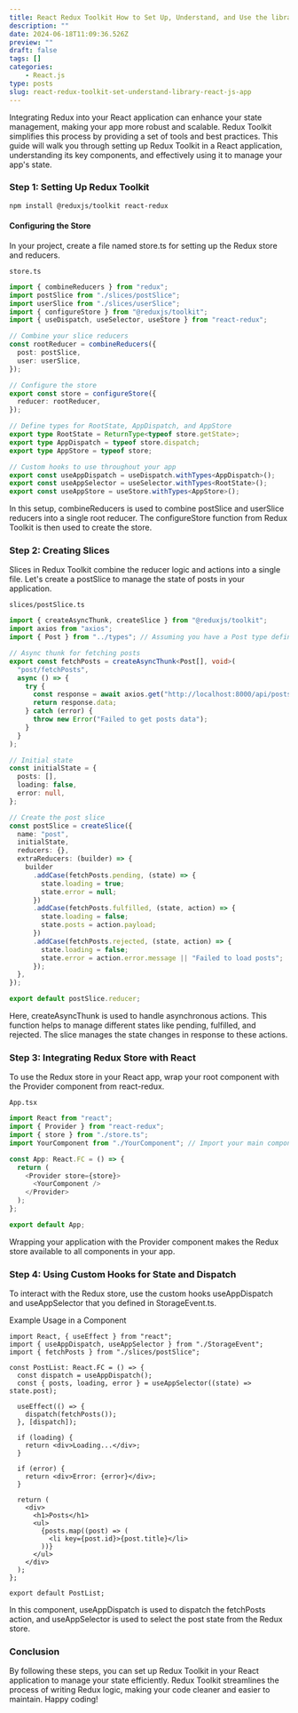 ```yaml
---
title: React Redux Toolkit How to Set Up, Understand, and Use the library in Your React.js App
description: ""
date: 2024-06-18T11:09:36.526Z
preview: ""
draft: false
tags: []
categories:
    - React.js
type: posts
slug: react-redux-toolkit-set-understand-library-react-js-app
---
```


Integrating Redux into your React application can enhance your state management, making your app more robust and scalable. Redux Toolkit simplifies this process by providing a set of tools and best practices. This guide will walk you through setting up Redux Toolkit in a React application, understanding its key components, and effectively using it to manage your app's state.

### Step 1: Setting Up Redux Toolkit

```bash
npm install @reduxjs/toolkit react-redux
```

#### Configuring the Store
In your project, create a file named store.ts for setting up the Redux store and reducers.

`store.ts`
```ts
import { combineReducers } from "redux";
import postSlice from "./slices/postSlice";
import userSlice from "./slices/userSlice";
import { configureStore } from "@reduxjs/toolkit";
import { useDispatch, useSelector, useStore } from "react-redux";

// Combine your slice reducers
const rootReducer = combineReducers({
  post: postSlice,
  user: userSlice,
});

// Configure the store
export const store = configureStore({
  reducer: rootReducer,
});

// Define types for RootState, AppDispatch, and AppStore
export type RootState = ReturnType<typeof store.getState>;
export type AppDispatch = typeof store.dispatch;
export type AppStore = typeof store;

// Custom hooks to use throughout your app
export const useAppDispatch = useDispatch.withTypes<AppDispatch>();
export const useAppSelector = useSelector.withTypes<RootState>();
export const useAppStore = useStore.withTypes<AppStore>();

```

In this setup, combineReducers is used to combine postSlice and userSlice reducers into a single root reducer. The configureStore function from Redux Toolkit is then used to create the store.

### Step 2: Creating Slices
Slices in Redux Toolkit combine the reducer logic and actions into a single file. Let's create a postSlice to manage the state of posts in your application.

`slices/postSlice.ts`

```ts
import { createAsyncThunk, createSlice } from "@reduxjs/toolkit";
import axios from "axios";
import { Post } from "../types"; // Assuming you have a Post type defined

// Async thunk for fetching posts
export const fetchPosts = createAsyncThunk<Post[], void>(
  "post/fetchPosts",
  async () => {
    try {
      const response = await axios.get("http://localhost:8000/api/posts");
      return response.data;
    } catch (error) {
      throw new Error("Failed to get posts data");
    }
  }
);

// Initial state
const initialState = {
  posts: [],
  loading: false,
  error: null,
};

// Create the post slice
const postSlice = createSlice({
  name: "post",
  initialState,
  reducers: {},
  extraReducers: (builder) => {
    builder
      .addCase(fetchPosts.pending, (state) => {
        state.loading = true;
        state.error = null;
      })
      .addCase(fetchPosts.fulfilled, (state, action) => {
        state.loading = false;
        state.posts = action.payload;
      })
      .addCase(fetchPosts.rejected, (state, action) => {
        state.loading = false;
        state.error = action.error.message || "Failed to load posts";
      });
  },
});

export default postSlice.reducer;

```

Here, createAsyncThunk is used to handle asynchronous actions. This function helps to manage different states like pending, fulfilled, and rejected. The slice manages the state changes in response to these actions.

### Step 3: Integrating Redux Store with React
To use the Redux store in your React app, wrap your root component with the Provider component from react-redux.

`App.tsx`

```ts
import React from "react";
import { Provider } from "react-redux";
import { store } from "./store.ts";
import YourComponent from "./YourComponent"; // Import your main component

const App: React.FC = () => {
  return (
    <Provider store={store}>
      <YourComponent />
    </Provider>
  );
};

export default App;

```

Wrapping your application with the Provider component makes the Redux store available to all components in your app.


### Step 4: Using Custom Hooks for State and Dispatch
To interact with the Redux store, use the custom hooks useAppDispatch and useAppSelector that you defined in StorageEvent.ts.

Example Usage in a Component

```tsx
import React, { useEffect } from "react";
import { useAppDispatch, useAppSelector } from "./StorageEvent";
import { fetchPosts } from "./slices/postSlice";

const PostList: React.FC = () => {
  const dispatch = useAppDispatch();
  const { posts, loading, error } = useAppSelector((state) => state.post);

  useEffect(() => {
    dispatch(fetchPosts());
  }, [dispatch]);

  if (loading) {
    return <div>Loading...</div>;
  }

  if (error) {
    return <div>Error: {error}</div>;
  }

  return (
    <div>
      <h1>Posts</h1>
      <ul>
        {posts.map((post) => (
          <li key={post.id}>{post.title}</li>
        ))}
      </ul>
    </div>
  );
};

export default PostList;

```

In this component, useAppDispatch is used to dispatch the fetchPosts action, and useAppSelector is used to select the post state from the Redux store.

### Conclusion
By following these steps, you can set up Redux Toolkit in your React application to manage your state efficiently. Redux Toolkit streamlines the process of writing Redux logic, making your code cleaner and easier to maintain. Happy coding!
